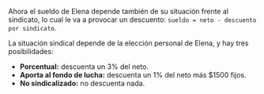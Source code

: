 Ahora el sueldo de Elena depende también de su situación frente al sindicato, lo cual le va a provocar un descuento: `sueldo = neto - descuento por sindicato`.

La situación sindical depende de la elección personal de Elena, y hay tres posibilidades:

* **Porcentual:** descuenta un 3% del neto.
* **Aporta al fondo de lucha:** descuenta un 1% del neto más $1500 fijos.
* **No sindicalizado:** no descuenta nada.